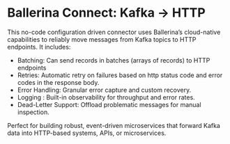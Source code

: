 # Ballerina Connect: Kafka → HTTP
This no-code configuration driven connector uses Ballerina’s cloud-native capabilities to reliably move messages from Kafka topics to HTTP endpoints. It includes:

- Batching: Can send records in batches (arrays of records) to HTTP endpoints
- Retries: Automatic retry on failures based on http status code and error codes in the response body. 
- Error Handling: Granular error capture and custom recovery.
- Logging : Built-in observability for throughput and error rates.
- Dead-Letter Support: Offload problematic messages for manual inspection.

Perfect for building robust, event-driven microservices that forward Kafka data into HTTP-based systems, APIs, or microservices.
